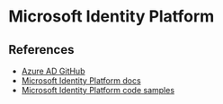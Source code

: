 # Microsoft Identity Platform

## References

* [Azure AD GitHub](https://github.com/AzureAD)
* [Microsoft Identity Platform docs](https://docs.microsoft.com/en-us/azure/active-directory/develop/v2-overview)
* [Microsoft Identity Platform code samples](https://docs.microsoft.com/en-us/azure/active-directory/develop/sample-v2-code)
